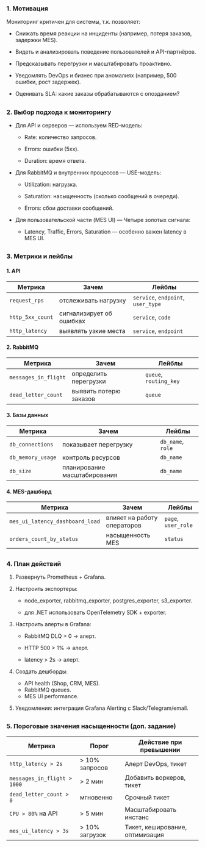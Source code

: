 
### 1. Мотивация

Мониторинг критичен для системы, т.к. позволяет:

- Снижать время реакции на инциденты (например, потеря заказов, задержки MES).

- Видеть и анализировать поведение пользователей и API-партнёров.

- Предсказывать перегрузки и масштабировать проактивно.

- Уведомлять DevOps и бизнес при аномалиях (например, 500 ошибки, рост задержек).

- Оценивать SLA: какие заказы обрабатываются с опозданием?

##
### 2. Выбор подхода к мониторингу
- Для API и серверов — используем RED-модель:

    - Rate: количество запросов.

    - Errors: ошибки (5xx).

    - Duration: время ответа.

- Для RabbitMQ и внутренних процессов — USE-модель:

    - Utilization: нагрузка.

    - Saturation: насыщенность (сколько сообщений в очереди).

    - Errors: сбои доставки сообщений.

- Для пользовательской части (MES UI) — Четыре золотых сигнала:

    - Latency, Traffic, Errors, Saturation — особенно важен latency в MES UI.

##
### 3. Метрики и лейблы

#### 1. API

| Метрика          | Зачем                    | Лейблы                             |
| ---------------- | ------------------------ | ---------------------------------- |
| `request_rps`    | отслеживать нагрузку     | `service`, `endpoint`, `user_type` |
| `http_5xx_count` | сигнализирует об ошибках | `service`, `code`                  |
| `http_latency`   | выявлять узкие места     | `service`, `endpoint`              |


#### 2. RabbitMQ

| Метрика              | Зачем                  | Лейблы                 |
| -------------------- | ---------------------- | ---------------------- |
| `messages_in_flight` | определить перегрузки  | `queue`, `routing_key` |
| `dead_letter_count`  | выявить потерю заказов | `queue`                |


#### 3. Базы данных

| Метрика           | Зачем                        | Лейблы            |
| ----------------- | ---------------------------- | ----------------- |
| `db_connections`  | показывает перегрузку        | `db_name`, `role` |
| `db_memory_usage` | контроль ресурсов            | `db_name`         |
| `db_size`         | планирование масштабирования | `db_name`         |


#### 4. MES-дашборд

| Метрика                         | Зачем                       | Лейблы              |
| ------------------------------- | --------------------------- | ------------------- |
| `mes_ui_latency_dashboard_load` | влияет на работу операторов | `page`, `user_role` |
| `orders_count_by_status`        | насыщенность MES            | `status`            |

##
### 4. План действий
1. Развернуть Prometheus + Grafana.

2. Настроить экспортеры:

    - node_exporter, rabbitmq_exporter, postgres_exporter, s3_exporter.

    - для .NET использовать OpenTelemetry SDK + exporter.

3. Настроить алерты в Grafana:

    - RabbitMQ DLQ > 0 → алерт.

    - HTTP 500 > 1% → алерт.
    - latency > 2s → алерт.
4. Создать дешборды:
    - API health (Shop, CRM, MES).
    - RabbitMQ queues.
    - MES UI performance.
5. Уведомления: интеграция Grafana Alerting с Slack/Telegram/email.

##
### 5. Пороговые значения насыщенности (доп. задание)

| Метрика                     | Порог          | Действие при превышении         |
| --------------------------- | -------------- | ------------------------------- |
| `http_latency > 2s`         | > 10% запросов | Алерт DevOps, тикет             |
| `messages_in_flight > 1000` | > 2 мин        | Добавить воркеров, тикет        |
| `dead_letter_count > 0`                   | мгновенно      | Срочный тикет                   |
| `CPU > 80%` на API          | > 5 мин        | Масштабировать инстанс          |
| `mes_ui_latency > 3s`       | > 10% загрузок | Тикет, кеширование, оптимизация |


